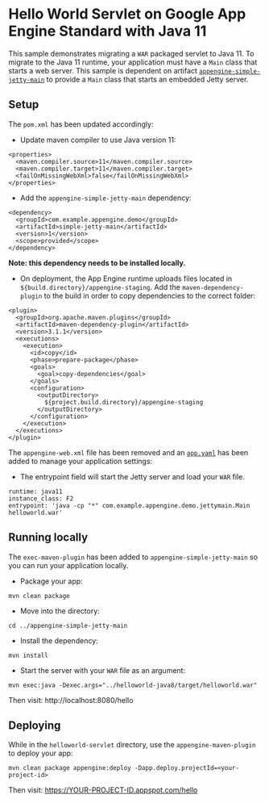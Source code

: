 # Hello World Servlet on Google App Engine Standard with Java 11

This sample demonstrates migrating a `WAR` packaged servlet
to Java 11. To migrate to the Java 11 runtime, your application must have a
`Main` class that starts a web server. This sample is dependent on artifact
[`appengine-simple-jetty-main`](../appengine-simple-jetty-main) to provide a
`Main` class that starts an embedded Jetty server.

## Setup

The `pom.xml` has been updated accordingly:
- Update maven compiler to use Java version 11:
```
<properties>
  <maven.compiler.source>11</maven.compiler.source>
  <maven.compiler.target>11</maven.compiler.target>
  <failOnMissingWebXml>false</failOnMissingWebXml>
</properties>
```

- Add the `appengine-simple-jetty-main` dependency:
```
<dependency>
  <groupId>com.example.appengine.demo</groupId>
  <artifactId>simple-jetty-main</artifactId>
  <version>1</version>
  <scope>provided</scope>
</dependency>
```
**Note: this dependency needs to be installed locally.**

- On deployment, the App Engine runtime uploads files located in
`${build.directory}/appengine-staging`. Add the `maven-dependency-plugin` to
the build in order to copy dependencies to the correct folder:
```
<plugin>
  <groupId>org.apache.maven.plugins</groupId>
  <artifactId>maven-dependency-plugin</artifactId>
  <version>3.1.1</version>
  <executions>
    <execution>
      <id>copy</id>
      <phase>prepare-package</phase>
      <goals>
        <goal>copy-dependencies</goal>
      </goals>
      <configuration>
        <outputDirectory>
          ${project.build.directory}/appengine-staging
        </outputDirectory>
      </configuration>
    </execution>
  </executions>
</plugin>
```

The `appengine-web.xml` file has been removed and an
[`app.yaml`](src/main/appengine/app.yaml) has been added to manage your
application settings:
- The entrypoint field will start the Jetty server and load your `WAR` file.
```
runtime: java11
instance_class: F2
entrypoint: 'java -cp "*" com.example.appengine.demo.jettymain.Main helloworld.war'
```

## Running locally
The `exec-maven-plugin` has been added to `appengine-simple-jetty-main` so you
can run your application locally.

- Package your app:
```
mvn clean package
```

- Move into the directory:
```
cd ../appengine-simple-jetty-main
```

- Install the dependency:
```
mvn install
```

- Start the server with your `WAR` file as an argument:
```
mvn exec:java -Dexec.args="../helloworld-java8/target/helloworld.war"
```

Then visit: http://localhost:8080/hello

## Deploying
While in the `helloworld-servlet` directory, use the `appengine-maven-plugin` to
deploy your app:
```
mvn clean package appengine:deploy -Dapp.deploy.projectId=<your-project-id>
```
Then visit:  https://YOUR-PROJECT-ID.appspot.com/hello
